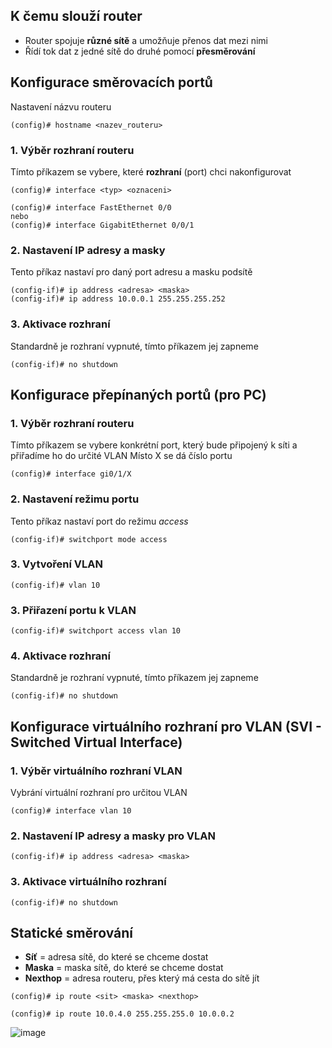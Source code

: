 ## K čemu slouží router

- Router spojuje **různé sítě** a umožňuje přenos dat mezi nimi
- Řídí tok dat z jedné sítě do druhé pomocí **přesměrování**

## Konfigurace směrovacích portů

Nastavení názvu routeru
```
(config)# hostname <nazev_routeru>
```

### 1. Výběr rozhraní routeru
Tímto příkazem se vybere, které **rozhraní** (port) chci nakonfigurovat
```
(config)# interface <typ> <oznaceni>

(config)# interface FastEthernet 0/0
nebo
(config)# interface GigabitEthernet 0/0/1
```

### 2. Nastavení IP adresy a masky
Tento příkaz nastaví pro daný port adresu a masku podsítě
```
(config-if)# ip address <adresa> <maska>
(config-if)# ip address 10.0.0.1 255.255.255.252
```

### 3. Aktivace rozhraní
Standardně je rozhraní vypnuté, tímto příkazem jej zapneme
```
(config-if)# no shutdown
```

## Konfigurace přepínaných portů (pro PC)
### 1. Výběr rozhraní routeru
Tímto příkazem se vybere konkrétní port, který bude připojený k síti a přiřadíme ho do určité VLAN
Místo X se dá číslo portu
```
(config)# interface gi0/1/X
```

### 2. Nastavení režimu portu
Tento příkaz nastaví port do režimu _access_
```
(config-if)# switchport mode access
```

### 3. Vytvoření VLAN
```
(config-if)# vlan 10
```

### 3. Přiřazení portu k VLAN
```
(config-if)# switchport access vlan 10
```

### 4. Aktivace rozhraní
Standardně je rozhraní vypnuté, tímto příkazem jej zapneme
```
(config-if)# no shutdown
```

## Konfigurace virtuálního rozhraní pro VLAN (SVI - Switched Virtual Interface)
### 1. Výběr virtuálního rozhraní VLAN
Vybrání virtuální rozhraní pro určitou VLAN
```
(config)# interface vlan 10
```

### 2. Nastavení IP adresy a masky pro VLAN
```
(config-if)# ip address <adresa> <maska>
```

### 3. Aktivace virtuálního rozhraní
```
(config-if)# no shutdown
```

## Statické směrování

- **Síť** = adresa sítě, do které se chceme dostat
- **Maska** = maska sítě, do které se chceme dostat
- **Nexthop** = adresa routeru, přes který má cesta do sítě jít
```
(config)# ip route <sit> <maska> <nexthop>

(config)# ip route 10.0.4.0 255.255.255.0 10.0.0.2
```

![image](https://github.com/user-attachments/assets/cb2d4e02-4ddd-4259-a63d-9920d94d927e)


